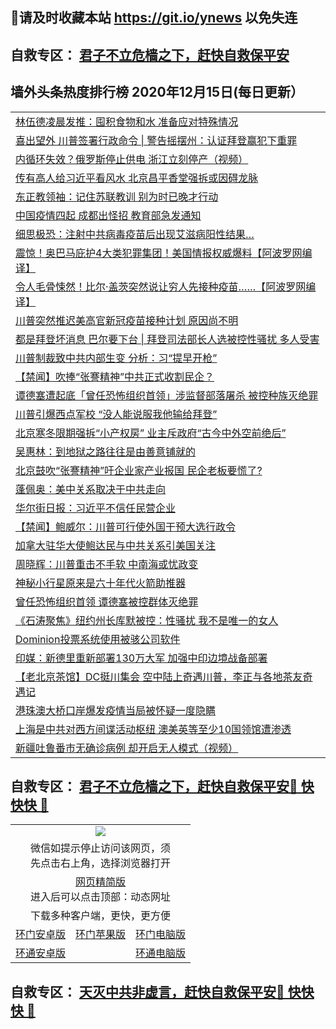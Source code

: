 ## 📩请及时收藏本站 https://git.io/ynews 以免失连</a>
## 自救专区： [君子不立危樯之下，赶快自救保平安 ](https://github.com/pwgy/td/blob/master/README.md)

## 墙外头条热度排行榜 2020年12月15日(每日更新）

 <table>
<tr><td colspan="2" align="left"><a href="https://uwoeescf.xlohf.cyou/?name=c1255732&key=pzykfwejorbvjhqc&from=gy2">林伍德凌晨发推：囤积食物和水 准备应对特殊情况</a></td></tr>
<tr><td colspan="2" align="left"><a href="https://uwoeescf.xlohf.cyou/?name=c1255691&key=pzykfwejorbvjhqc&from=gy2">喜出望外 川普签署行政命令 | 警告摇摆州：认证拜登赢犯下重罪</a></td></tr>
<tr><td colspan="2" align="left"><a href="https://uwoeescf.xlohf.cyou/?name=c1255706&key=pzykfwejorbvjhqc&from=gy2">内循环失效？俄罗斯停止供电  浙江立刻停产（视频）</a></td></tr>
<tr><td colspan="2" align="left"><a href="https://uwoeescf.xlohf.cyou/?name=c1255708&key=pzykfwejorbvjhqc&from=gy2">传有高人给习近平看风水 北京昌平香堂强拆或因碍龙脉</a></td></tr>
<tr><td colspan="2" align="left"><a href="https://uwoeescf.xlohf.cyou/?name=c1255761&key=pzykfwejorbvjhqc&from=gy2">东正教领袖：记住苏联教训 别为时已晚才行动</a></td></tr>
<tr><td colspan="2" align="left"><a href="https://uwoeescf.xlohf.cyou/?name=c1255768&key=pzykfwejorbvjhqc&from=gy2">中国疫情四起 成都出怪招 教育部急发通知</a></td></tr>
<tr><td colspan="2" align="left"><a href="https://uwoeescf.xlohf.cyou/?name=c1255779&key=pzykfwejorbvjhqc&from=gy2">细思极恐：注射中共病毒疫苗后出现艾滋病阳性结果…</a></td></tr>
<tr><td colspan="2" align="left"><a href="https://uwoeescf.xlohf.cyou/?name=c1255703&key=pzykfwejorbvjhqc&from=gy2">震惊！奥巴马庇护4大类犯罪集团！美国情报权威爆料【阿波罗网编译】</a></td></tr>
<tr><td colspan="2" align="left"><a href="https://uwoeescf.xlohf.cyou/?name=c1255778&key=pzykfwejorbvjhqc&from=gy2">令人毛骨悚然！比尔·盖茨突然说让穷人先接种疫苗……【阿波罗网编译】</a></td></tr>
<tr><td colspan="2" align="left"><a href="https://uwoeescf.xlohf.cyou/?name=c1255781&key=pzykfwejorbvjhqc&from=gy2">川普突然推迟美高官新冠疫苗接种计划 原因尚不明</a></td></tr>
<tr><td colspan="2" align="left"><a href="https://uwoeescf.xlohf.cyou/?name=c1255711&key=pzykfwejorbvjhqc&from=gy2">都是拜登坏消息 巴尔要下台 | 拜登司法部长人选被控性骚扰 多人受害</a></td></tr>
<tr><td colspan="2" align="left"><a href="https://uwoeescf.xlohf.cyou/?name=c1255730&key=pzykfwejorbvjhqc&from=gy2">川普制裁致中共内部生变 分析：习“提早开枪”</a></td></tr>
<tr><td colspan="2" align="left"><a href="https://uwoeescf.xlohf.cyou/?name=c1255738&key=pzykfwejorbvjhqc&from=gy2">【禁闻】吹捧“张謇精神”中共正式收割民企？</a></td></tr>
<tr><td colspan="2" align="left"><a href="https://uwoeescf.xlohf.cyou/?name=c1255759&key=pzykfwejorbvjhqc&from=gy2">谭德塞遭起底「曾任恐怖组织首领」涉监督部落屠杀 被控种族灭绝罪</a></td></tr>
<tr><td colspan="2" align="left"><a href="https://uwoeescf.xlohf.cyou/?name=c1255729&key=pzykfwejorbvjhqc&from=gy2">川普引爆西点军校 “没人能说服我他输给拜登”</a></td></tr>
<tr><td colspan="2" align="left"><a href="https://uwoeescf.xlohf.cyou/?name=c1255727&key=pzykfwejorbvjhqc&from=gy2">北京寒冬限期强拆“小产权房” 业主斥政府“古今中外空前绝后”</a></td></tr>
<tr><td colspan="2" align="left"><a href="https://uwoeescf.xlohf.cyou/?name=c1255725&key=pzykfwejorbvjhqc&from=gy2">吴惠林：到地狱之路往往是由善意铺就的</a></td></tr>
<tr><td colspan="2" align="left"><a href="https://uwoeescf.xlohf.cyou/?name=c1255692&key=pzykfwejorbvjhqc&from=gy2">北京鼓吹“张謇精神”吁企业家产业报国 民企老板要慌了?</a></td></tr>
<tr><td colspan="2" align="left"><a href="https://uwoeescf.xlohf.cyou/?name=c1255702&key=pzykfwejorbvjhqc&from=gy2">蓬佩奥：美中关系取决于中共走向</a></td></tr>
<tr><td colspan="2" align="left"><a href="https://uwoeescf.xlohf.cyou/?name=c1255701&key=pzykfwejorbvjhqc&from=gy2">华尔街日报：习近平不信任民营企业</a></td></tr>
<tr><td colspan="2" align="left"><a href="https://uwoeescf.xlohf.cyou/?name=c1255740&key=pzykfwejorbvjhqc&from=gy2">【禁闻】鲍威尔：川普可行使外国干预大选行政令</a></td></tr>
<tr><td colspan="2" align="left"><a href="https://uwoeescf.xlohf.cyou/?name=c1255758&key=pzykfwejorbvjhqc&from=gy2">加拿大驻华大使鲍达民与中共关系引美国关注</a></td></tr>
<tr><td colspan="2" align="left"><a href="https://uwoeescf.xlohf.cyou/?name=c1255736&key=pzykfwejorbvjhqc&from=gy2">周晓辉：川普重击不手软 中南海或忧政变</a></td></tr>
<tr><td colspan="2" align="left"><a href="https://uwoeescf.xlohf.cyou/?name=c1255731&key=pzykfwejorbvjhqc&from=gy2">神秘小行星原来是六十年代火箭助推器</a></td></tr>
<tr><td colspan="2" align="left"><a href="https://uwoeescf.xlohf.cyou/?name=c1255689&key=pzykfwejorbvjhqc&from=gy2">曾任恐怖组织首领 谭德塞被控群体灭绝罪</a></td></tr>
<tr><td colspan="2" align="left"><a href="https://uwoeescf.xlohf.cyou/?name=c1255683&key=pzykfwejorbvjhqc&from=gy2">《石涛聚焦》纽约州长库默被控：性骚扰 我不是唯一的女人</a></td></tr>
<tr><td colspan="2" align="left"><a href="https://uwoeescf.xlohf.cyou/?name=c1255760&key=pzykfwejorbvjhqc&from=gy2">Dominion投票系统使用被骇公司软件</a></td></tr>
<tr><td colspan="2" align="left"><a href="https://uwoeescf.xlohf.cyou/?name=c1255693&key=pzykfwejorbvjhqc&from=gy2">印媒：新德里重新部署130万大军 加强中印边境战备部署</a></td></tr>
<tr><td colspan="2" align="left"><a href="https://uwoeescf.xlohf.cyou/?name=c1255696&key=pzykfwejorbvjhqc&from=gy2">【老北京茶馆】DC挺川集会 空中陆上奇遇川普，李正与各地茶友奇遇记</a></td></tr>
<tr><td colspan="2" align="left"><a href="https://uwoeescf.xlohf.cyou/?name=c1255710&key=pzykfwejorbvjhqc&from=gy2">港珠澳大桥口岸爆发疫情当局被怀疑一度隐瞒</a></td></tr>
<tr><td colspan="2" align="left"><a href="https://uwoeescf.xlohf.cyou/?name=c1255712&key=pzykfwejorbvjhqc&from=gy2">上海是中共对西方间谍活动枢纽 澳美英等至少10国领馆遭渗透</a></td></tr>
<tr><td colspan="2" align="left"><a href="https://uwoeescf.xlohf.cyou/?name=c1255695&key=pzykfwejorbvjhqc&from=gy2">新疆吐鲁番市无确诊病例  却开启无人模式（视频）</a></td></tr>

</table>

 ## 自救专区： [君子不立危樯之下，赶快自救保平安🍎 快快快 📩](https://github.com/pwgy/td/blob/master/README.md)
 
<table>
  <tr>
    <td colspan="3" align="center"><img src="https://cdn.jsdelivr.net/gh/opipe/up/oGate65.jpg"/></td>
  </tr>
  <tr>
    <td colspan="3" align="center">微信如提示停止访问该网页，须<br/>先点击右上角，选择浏览器打开</td>
  <tr>
  <tr>
    <td colspan="3" align="center"><a href="https://gitcdn.xyz/cdn/otiny/up/master/show005.htm">网页精简版</a><br/>进入后可以点击顶部：动态网址</td>
  </tr>
  <tr>
    <td colspan="3" align="center">下载多种客户端，更快，更方便</td>
  <tr>
  <tr>
    <td align="center"><a href="https://cdn.jsdelivr.net/gh/opipe/up/oGatea.apk">环门安卓版</a></td>
    <td align="center"><a href="https://x.co/odisk">环门苹果版</a></td>
    <td align="center"><a href="https://cdn.jsdelivr.net/gh/opipe/up/oGate.zip">环门电脑版</a></td>
  </tr>
  <tr>
    <td align="center"><a href="https://cdn.jsdelivr.net/gh/opipe/up/oPipe.apk">环通安卓版</a></td>
    <td align="center"></td>
    <td align="center"><a href="https://raw.githubusercontent.com/opipe/up/master/oPipe.zip">环通电脑版</a></td>
  </tr>
  
</table>


 ## 自救专区： [天灭中共非虚言，赶快自救保平安🍎 快快快 📩](https://github.com/pwgy/td/blob/master/README.md)
